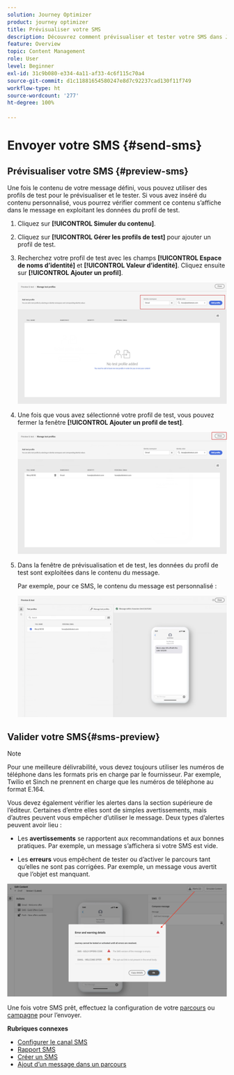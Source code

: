 ```yaml
---
solution: Journey Optimizer
product: journey optimizer
title: Prévisualiser votre SMS
description: Découvrez comment prévisualiser et tester votre SMS dans Journey Optimizer.
feature: Overview
topic: Content Management
role: User
level: Beginner
exl-id: 31c9b080-e334-4a11-af33-4c6f115c70a4
source-git-commit: d1c11881654580247e8d7c92237cad130f11f749
workflow-type: ht
source-wordcount: '277'
ht-degree: 100%

---
```


# Envoyer votre SMS {#send-sms}

## Prévisualiser votre SMS {#preview-sms}

Une fois le contenu de votre message défini, vous pouvez utiliser des profils de test pour le prévisualiser et le tester. Si vous avez inséré du contenu personnalisé, vous pourrez vérifier comment ce contenu s’affiche dans le message en exploitant les données du profil de test.

1. Cliquez sur **[!UICONTROL Simuler du contenu]**.

1. Cliquez sur **[!UICONTROL Gérer les profils de test]** pour ajouter un profil de test.

1. Recherchez votre profil de test avec les champs **[!UICONTROL Espace de noms d’identité]** et **[!UICONTROL Valeur d’identité]**. Cliquez ensuite sur **[!UICONTROL Ajouter un profil]**.

   ![](assets/sms_preview_3.png)

1. Une fois que vous avez sélectionné votre profil de test, vous pouvez fermer la fenêtre **[!UICONTROL Ajouter un profil de test]**.

   ![](assets/sms_preview_1.png)

1. Dans la fenêtre de prévisualisation et de test, les données du profil de test sont exploitées dans le contenu du message.

   Par exemple, pour ce SMS, le contenu du message est personnalisé :

   ![](assets/sms_preview_2.png)

## Valider votre SMS{#sms-preview}

>[!NOTE]
>
> Pour une meilleure délivrabilité, vous devez toujours utiliser les numéros de téléphone dans les formats pris en charge par le fournisseur. Par exemple, Twilio et Sinch ne prennent en charge que les numéros de téléphone au format E.164.

Vous devez également vérifier les alertes dans la section supérieure de l’éditeur.  Certaines d’entre elles sont de simples avertissements, mais d’autres peuvent vous empêcher d’utiliser le message. Deux types d’alertes peuvent avoir lieu :

* Les **avertissements** se rapportent aux recommandations et aux bonnes pratiques. Par exemple, un message s’affichera si votre SMS est vide.

* Les **erreurs** vous empêchent de tester ou d’activer le parcours tant qu’elles ne sont pas corrigées. Par exemple, un message vous avertit que l’objet est manquant.

![](assets/sms-alert-button.png)

Une fois votre SMS prêt, effectuez la configuration de votre [parcours](../building-journeys/journey-gs.md) ou [campagne](../campaigns/create-campaign.md) pour l’envoyer.

**Rubriques connexes**

* [Configurer le canal SMS](sms-configuration.md)
* [Rapport SMS](../reports/journey-global-report.md#sms-global)
* [Créer un SMS](create-sms.md)
* [Ajout dʼun message dans un parcours](../building-journeys/journeys-message.md)
